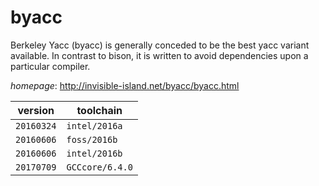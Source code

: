 # byacc

Berkeley Yacc (byacc) is generally conceded to be the best yacc variant available.  In contrast to bison, it is written to avoid dependencies upon a particular compiler.

*homepage*: <http://invisible-island.net/byacc/byacc.html>

version | toolchain
--------|----------
``20160324`` | ``intel/2016a``
``20160606`` | ``foss/2016b``
``20160606`` | ``intel/2016b``
``20170709`` | ``GCCcore/6.4.0``
